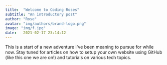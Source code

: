 ```yaml
---
title:  "Welcome to Coding Roses"
subtitle: "An introductory post"
author: "Rose"
avatar: "img/authors/brand-logo.png"
image: "img/f.jpg"
date:   2021-02-17 23:14:12
---
```




This is a start of a new adventure I've been meaning to pursue for while now.
Stay tuned for articles on how to setup your own website using GitHub (like this one we are on!) and tutorials on various tech topics.
